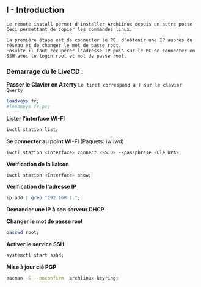 ## I - Introduction 
```
Le remote install permet d'installer ArchLinux depuis un autre poste
Ceci permettant de copier les commandes linux.

La première étape est de connecter le PC, d'obtenir une IP auprès du réseau et de changer le mot de passe root.
Ensuite il faut récupérer l'adresse IP puis sur le PC se connecter en SSH avec le login root et mot de passe root.
```


### Démarrage du le LiveCD :


**Passer le Clavier en Azerty**
`Le tiret correspond à ) sur le clavier Qwerty`
```bash
loadkeys fr;
#loadkeys fr-pc;
```

**Lister l'interface WI-FI**
```bash
iwctl station list;
```

**Se connecter au point WI-FI** (Paquets: iw iwd)
```bash
iwctl station <Interface> connect <SSID> --passphrase <Clé WPA>;
```

**Vérification de la liaison**
```bash
iwctl station <Interface> show;
```

**Vérification de l'adresse IP**
```bash
ip add | grep "192.168.1.";
```

**Demander une IP à son serveur DHCP**

**Changer le mot de passe root**
```bash
passwd root;
```

**Activer le service SSH**
```bash
systemctl start sshd;
```


**Mise à jour clé PGP**
```bash
pacman -S --noconfirm  archlinux-keyring;
```
